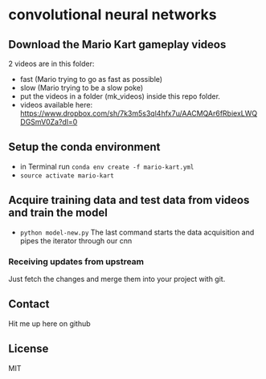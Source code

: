 # convolutional neural networks


## Download the Mario Kart gameplay videos
2 videos are in this folder: 
* fast (Mario trying to go as fast as possible)
* slow (Mario trying to be a slow poke)
* put the videos in a folder (mk_videos) inside this repo folder.
* videos available here: https://www.dropbox.com/sh/7k3m5s3ql4hfx7u/AACMQAr6fRbiexLWQDGSmV0Za?dl=0


## Setup the conda environment
* in Terminal run `conda env create -f mario-kart.yml`
* `source activate mario-kart`

## Acquire training data and test data from videos and train the model
* `python model-new.py`
The last command starts the data acquisition and pipes the iterator through our cnn

### Receiving updates from upstream
Just fetch the changes and merge them into your project with git.

## Contact
Hit me up here on github

## License
MIT
